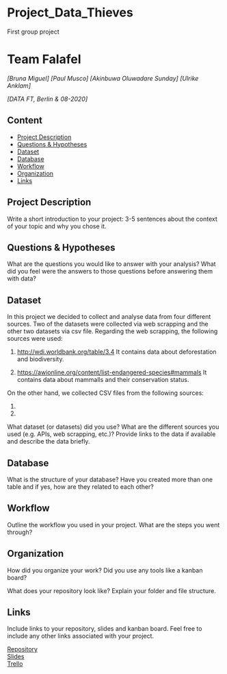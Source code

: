 # Project_Data_Thieves
First group project 

# Team Falafel
*[Bruna Miguel]*
*[Paul Musco]*
*[Akinbuwa Oluwadare Sunday]*
*[Ulrike Anklam]*

*[DATA FT, Berlin & 08-2020]*

## Content
- [Project Description](#project-description)
- [Questions & Hypotheses](#questions-hypotheses)
- [Dataset](#dataset)
- [Database](#database)
- [Workflow](#workflow)
- [Organization](#organization)
- [Links](#links)

## Project Description
Write a short introduction to your project: 3-5 sentences about the context of your topic and why you chose it.

## Questions & Hypotheses
What are the questions you would like to answer with your analysis? What did you feel were the answers to those questions before answering them with data?

## Dataset
In this project we decided to collect and analyse data from four different sources. Two of the datasets were collected via web scrapping and the other two datasets via csv file. 
Regarding the web scrapping, the following sources were used:

1) http://wdi.worldbank.org/table/3.4
It contains data about deforestation and biodiversity.

2) https://awionline.org/content/list-endangered-species#mammals
It contains data about mammalls and their conservation status.

On the other hand, we collected CSV files from the following sources:

1)

2)

What dataset (or datasets) did you use? What are the different sources you used (e.g. APIs, web scrapping, etc.)? Provide links to the data if available and describe the data briefly.

## Database
What is the structure of your database? Have you created more than one table and if yes, how are they related to each other?

## Workflow
Outline the workflow you used in your project. What are the steps you went through?

## Organization
How did you organize your work? Did you use any tools like a kanban board?

What does your repository look like? Explain your folder and file structure.

## Links
Include links to your repository, slides and kanban board. Feel free to include any other links associated with your project.

[Repository](https://github.com/)  
[Slides](https://slides.com/)  
[Trello](https://trello.com/en)  
